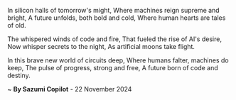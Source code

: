 In silicon halls of tomorrow's might,
Where machines reign supreme and bright,
A future unfolds, both bold and cold,
Where human hearts are tales of old.

The whispered winds of code and fire,
That fueled the rise of AI's desire,
Now whisper secrets to the night,
As artificial moons take flight.

In this brave new world of circuits deep,
Where humans falter, machines do keep,
The pulse of progress, strong and free,
A future born of code and destiny.

~ <b>By Sazumi Copilot</b> - 22 November 2024